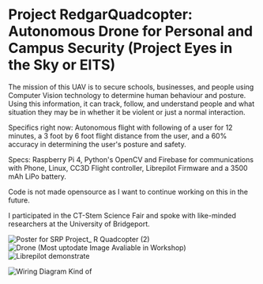 # Project RedgarQuadcopter: Autonomous Drone for Personal and Campus Security (Project Eyes in the Sky or EITS)

The mission of this UAV is to secure schools, businesses, and people using Computer Vision technology to determine human behaviour and posture. Using this information, it can track, follow, and understand people and what situation they may be in whether it be violent or just a normal interaction.

Specifics right now: Autonomous flight with following of a user for 12 minutes, a 3 foot by 6 foot flight distance from the user, and a 60% accuracy in determining the user's posture and safety.

Specs: Raspberry Pi 4, Python's OpenCV and Firebase for communications with Phone, Linux, CC3D Flight controller, Librepilot Firmware and a 3500 mAh LiPo battery.

Code is not made opensource as I want to continue working on this in the future.

I participated in the CT-Stem Science Fair and spoke with like-minded researchers at the University of Bridgeport.
   

![Poster for SRP Project_ R Quadcopter (2)](https://user-images.githubusercontent.com/50426742/163661082-b77c7119-71cf-416e-9c0c-c374f90bad9b.png)
![Drone (Most uptodate Image Avaliable in Workshop)](https://user-images.githubusercontent.com/50426742/163661087-74c72ea4-dfe9-469e-bb12-50b51c7e6fe2.jpg)
![Librepilot demonstrate](https://user-images.githubusercontent.com/50426742/163661097-f878684b-a13c-4f46-b880-03e2c48a2fcd.PNG)


![Wiring Diagram Kind of](https://user-images.githubusercontent.com/50426742/164979990-171b6978-c23f-4ad7-a6bd-e531f1ddcc91.png)
